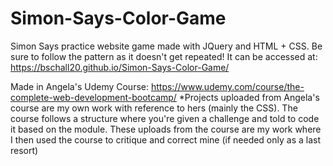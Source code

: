 # Simon-Says-Color-Game
Simon Says practice website game made with JQuery and HTML + CSS. Be sure to follow the pattern as it doesn't get repeated!
It can be accessed at: 
https://bschall20.github.io/Simon-Says-Color-Game/

Made in Angela's Udemy Course: https://www.udemy.com/course/the-complete-web-development-bootcamp/
*Projects uploaded from Angela's course are my own work with reference to hers (mainly the CSS). 
          The course follows a structure where you're given a challenge and told to code it based on the module.
          These uploads from the course are my work where I then used the course to critique and correct mine (if needed only as a last resort)
